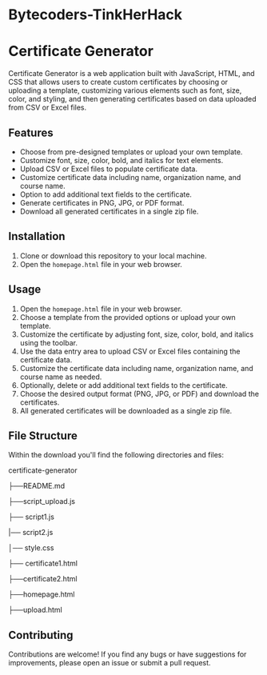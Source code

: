 # Bytecoders-TinkHerHack
# Certificate Generator

Certificate Generator is a web application built with JavaScript, HTML, and CSS that allows users to create custom certificates by choosing or uploading a template, customizing various elements such as font, size, color, and styling, and then generating certificates based on data uploaded from CSV or Excel files.

## Features

- Choose from pre-designed templates or upload your own template.
- Customize font, size, color, bold, and italics for text elements.
- Upload CSV or Excel files to populate certificate data.
- Customize certificate data including name, organization name, and course name.
- Option to add additional text fields to the certificate.
- Generate certificates in PNG, JPG, or PDF format.
- Download all generated certificates in a single zip file.

## Installation

1. Clone or download this repository to your local machine.
2. Open the `homepage.html` file in your web browser.

## Usage

1. Open the `homepage.html` file in your web browser.
2. Choose a template from the provided options or upload your own template.
3. Customize the certificate by adjusting font, size, color, bold, and italics using the toolbar.
4. Use the data entry area to upload CSV or Excel files containing the certificate data.
5. Customize the certificate data including name, organization name, and course name as needed. 
6. Optionally, delete or add additional text fields to the certificate.
7. Choose the desired output format (PNG, JPG, or PDF) and download the certificates.
8. All generated certificates will be downloaded as a single zip file.

## File Structure

Within the download you'll find the following directories and files:

certificate-generator
                                    
├──README.md

├──script_upload.js

├── script1.js

|── script2.js

│── style.css

├── certificate1.html

├──certificate2.html

├──homepage.html

├──upload.html


## Contributing

Contributions are welcome! If you find any bugs or have suggestions for improvements, please open an issue or submit a pull request.


